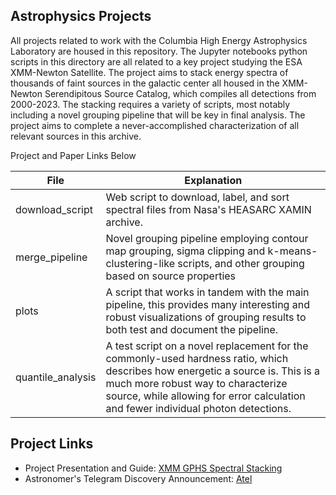 ## Astrophysics Projects
All projects related to work with the Columbia High Energy Astrophysics Laboratory are housed in this repository. The Jupyter notebooks python scripts in this directory are all related to a key project studying the ESA XMM-Newton Satellite. The project aims to stack energy spectra of thousands of faint sources in the galactic center all housed in the XMM-Newton Serendipitous Source Catalog, which compiles all detections from 2000-2023. The stacking requires a variety of scripts, most notably including a novel grouping pipeline that will be key in final analysis. The project aims to complete a never-accomplished characterization of all relevant sources in this archive. 

Project and Paper Links Below

| File            | Explanation                                                                |
| ----------------- | ------------------------------------------------------------------ |
| download_script | Web script to download, label, and sort spectral files from Nasa's HEASARC XAMIN archive. |
| merge_pipeline | Novel grouping pipeline employing contour map grouping, sigma clipping and k-means-clustering-like scripts, and other grouping based on source properties |
| plots | A script that works in tandem with the main pipeline, this provides many interesting and robust visualizations of grouping results to both test and document the pipeline. |
| quantile_analysis | A test script on a novel replacement for the commonly-used hardness ratio, which describes how energetic a source is. This is a much more robust way to characterize source, while allowing for error calculation and fewer individual photon detections. |

## Project Links
* Project Presentation and Guide: [XMM GPHS Spectral Stacking](https://docs.google.com/presentation/d/1HL4Q8onpGobTwm2RAeGiQ0oTclORFduwX6KvxPzGspk/edit?usp=sharing)
* Astronomer's Telegram Discovery Announcement: [Atel](https://www.astronomerstelegram.org/?read=17087)
